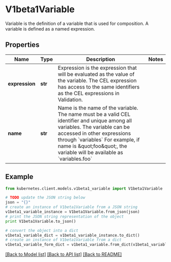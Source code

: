 # V1beta1Variable

Variable is the definition of a variable that is used for composition. A variable is defined as a named expression.

## Properties
Name | Type | Description | Notes
------------ | ------------- | ------------- | -------------
**expression** | **str** | Expression is the expression that will be evaluated as the value of the variable. The CEL expression has access to the same identifiers as the CEL expressions in Validation. | 
**name** | **str** | Name is the name of the variable. The name must be a valid CEL identifier and unique among all variables. The variable can be accessed in other expressions through &#x60;variables&#x60; For example, if name is \&quot;foo\&quot;, the variable will be available as &#x60;variables.foo&#x60; | 

## Example

```python
from kubernetes.client.models.v1beta1_variable import V1beta1Variable

# TODO update the JSON string below
json = "{}"
# create an instance of V1beta1Variable from a JSON string
v1beta1_variable_instance = V1beta1Variable.from_json(json)
# print the JSON string representation of the object
print V1beta1Variable.to_json()

# convert the object into a dict
v1beta1_variable_dict = v1beta1_variable_instance.to_dict()
# create an instance of V1beta1Variable from a dict
v1beta1_variable_form_dict = v1beta1_variable.from_dict(v1beta1_variable_dict)
```
[[Back to Model list]](../README.md#documentation-for-models) [[Back to API list]](../README.md#documentation-for-api-endpoints) [[Back to README]](../README.md)


